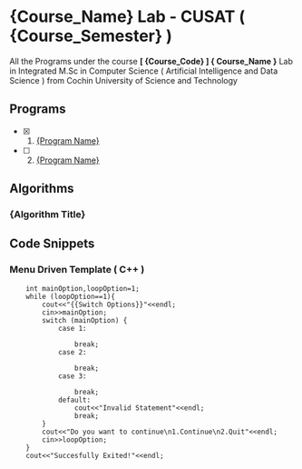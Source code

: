 # {Course_Name} Lab - CUSAT ( {Course_Semester} )
All the Programs under the course <strong>[ {Course_Code} ] { Course_Name }</strong> Lab in Integrated M.Sc in Computer Science ( Artificial Intelligence and Data Science ) from Cochin University of Science and Technology

## Programs
- [x] 1. [{Program Name}](null)
- [ ] 2. [{Program Name}](null)


## Algorithms
### {Algorithm Title}


## Code Snippets
### Menu Driven Template ( C++ )
```
	int mainOption,loopOption=1;
	while (loopOption==1){
		cout<<"{{Switch Options}}"<<endl;
		cin>>mainOption;
		switch (mainOption) {
			case 1:

				break;
			case 2:

				break;
			case 3:

				break;
			default:
				cout<<"Invalid Statement"<<endl;
				break;
		}
		cout<<"Do you want to continue\n1.Continue\n2.Quit"<<endl;
		cin>>loopOption;
	}
	cout<<"Succesfully Exited!"<<endl;
```
